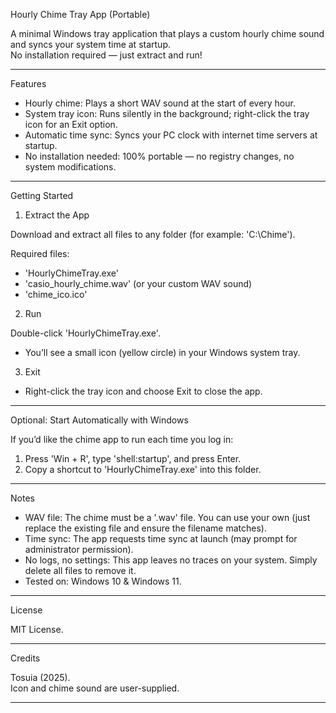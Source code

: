 Hourly Chime Tray App (Portable)

A minimal Windows tray application that plays a custom hourly chime sound and syncs your system time at startup.  
No installation required — just extract and run!

---

 Features

- Hourly chime: Plays a short WAV sound at the start of every hour.
- System tray icon: Runs silently in the background; right-click the tray icon for an Exit option.
- Automatic time sync: Syncs your PC clock with internet time servers at startup.
- No installation needed: 100% portable — no registry changes, no system modifications.

---

 Getting Started

 1. Extract the App

Download and extract all files to any folder (for example: 'C:\Chime').

Required files:
- 'HourlyChimeTray.exe'
- 'casio_hourly_chime.wav' (or your custom WAV sound)
- 'chime_ico.ico'

 2. Run

Double-click 'HourlyChimeTray.exe'.

- You’ll see a small icon (yellow circle) in your Windows system tray.

 3. Exit

- Right-click the tray icon and choose Exit to close the app.

---

 Optional: Start Automatically with Windows

If you’d like the chime app to run each time you log in:

1. Press 'Win + R', type 'shell:startup', and press Enter.
2. Copy a shortcut to 'HourlyChimeTray.exe' into this folder.

---

 Notes

- WAV file: The chime must be a '.wav' file. You can use your own (just replace the existing file and ensure the filename matches).
- Time sync: The app requests time sync at launch (may prompt for administrator permission).
- No logs, no settings: This app leaves no traces on your system. Simply delete all files to remove it.
- Tested on: Windows 10 & Windows 11.

---

License

MIT License.

---

 Credits

Tosuia (2025).  
Icon and chime sound are user-supplied.

---
